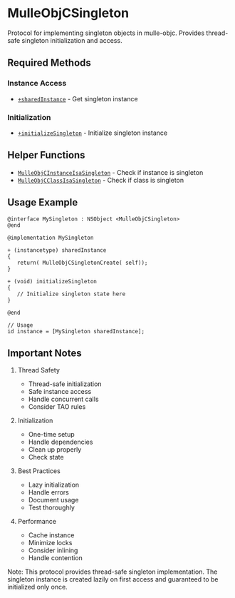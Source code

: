 # MulleObjCSingleton

Protocol for implementing singleton objects in mulle-objc. Provides thread-safe singleton initialization and access.

## Required Methods

### Instance Access
- [`+sharedInstance`](https://www.perplexity.ai/search?q=Please+create+some+detailed+API+documentation+for+the+method+sharedInstance+of+MulleObjCSingleton+of+the+MulleObjC+project+https://github.com/mulle-objc/MulleObjC.+You+will+find+source+code+probably+at+https://github.com/mulle-objc/MulleObjC/blob/master/src/protocol/MulleObjCSingleton.m+and+the+header+at+https://github.com/mulle-objc/MulleObjC/blob/master/src/protocol/MulleObjCSingleton.h+and+there+may+also+be+tests+for+it+in+the+test/+folder) - Get singleton instance

### Initialization
- [`+initializeSingleton`](https://www.perplexity.ai/search?q=Please+create+some+detailed+API+documentation+for+the+method+initializeSingleton+of+MulleObjCSingleton+of+the+MulleObjC+project+https://github.com/mulle-objc/MulleObjC.+You+will+find+source+code+probably+at+https://github.com/mulle-objc/MulleObjC/blob/master/src/protocol/MulleObjCSingleton.m+and+the+header+at+https://github.com/mulle-objc/MulleObjC/blob/master/src/protocol/MulleObjCSingleton.h+and+there+may+also+be+tests+for+it+in+the+test/+folder) - Initialize singleton instance

## Helper Functions

- [`MulleObjCInstanceIsaSingleton`](https://www.perplexity.ai/search?q=Please+create+some+detailed+API+documentation+for+the+function+MulleObjCInstanceIsaSingleton+of+the+MulleObjC+project+https://github.com/mulle-objc/MulleObjC.+You+will+find+source+code+probably+at+https://github.com/mulle-objc/MulleObjC/blob/master/src/protocol/MulleObjCSingleton.m+and+the+header+at+https://github.com/mulle-objc/MulleObjC/blob/master/src/protocol/MulleObjCSingleton.h+and+there+may+also+be+tests+for+it+in+the+test/+folder) - Check if instance is singleton
- [`MulleObjCClassIsaSingleton`](https://www.perplexity.ai/search?q=Please+create+some+detailed+API+documentation+for+the+function+MulleObjCClassIsaSingleton+of+the+MulleObjC+project+https://github.com/mulle-objc/MulleObjC.+You+will+find+source+code+probably+at+https://github.com/mulle-objc/MulleObjC/blob/master/src/protocol/MulleObjCSingleton.m+and+the+header+at+https://github.com/mulle-objc/MulleObjC/blob/master/src/protocol/MulleObjCSingleton.h+and+there+may+also+be+tests+for+it+in+the+test/+folder) - Check if class is singleton

## Usage Example

```objc
@interface MySingleton : NSObject <MulleObjCSingleton>
@end

@implementation MySingleton

+ (instancetype) sharedInstance
{
   return( MulleObjCSingletonCreate( self));
}

+ (void) initializeSingleton
{
   // Initialize singleton state here
}

@end

// Usage
id instance = [MySingleton sharedInstance];
```

## Important Notes

1. Thread Safety
   - Thread-safe initialization
   - Safe instance access
   - Handle concurrent calls
   - Consider TAO rules

2. Initialization
   - One-time setup
   - Handle dependencies
   - Clean up properly
   - Check state

3. Best Practices
   - Lazy initialization
   - Handle errors
   - Document usage
   - Test thoroughly

4. Performance
   - Cache instance
   - Minimize locks
   - Consider inlining
   - Handle contention

Note: This protocol provides thread-safe singleton implementation. The singleton instance is created lazily on first access and guaranteed to be initialized only once.
